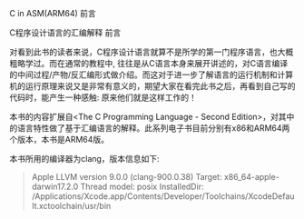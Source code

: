 C in ASM(ARM64) 前言

C程序设计语言的汇编解释 前言

对看到此书的读者来说，C程序设计语言就算不是所学的第一门程序语言，也大概粗略学过。而在通常的教程中, 往往是从C语言本身来展开讲述的，对C语言编译的中间过程/产物/反汇编形式做介绍。而这对于进一步了解语言的运行机制和计算机的运行原理来说又是非常有意义的，期望大家在看完此书之后，再看到自己写的代码时，能产生一种感触: 原来他们就是这样工作的！

本书的内容扩展自<The C Programming Language - Second Edition>，对其中的语言特性做了基于汇编语言的解释。此系列电子书目前分别有x86和ARM64两个版本，本书是ARM64版。

本书所用的编译器为clang，版本信息如下:
>Apple LLVM version 9.0.0 (clang-900.0.38)
Target: x86_64-apple-darwin17.2.0
Thread model: posix
InstalledDir: /Applications/Xcode.app/Contents/Developer/Toolchains/XcodeDefault.xctoolchain/usr/bin